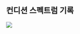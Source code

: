 ## 컨디션 스펙트럼 기록

<img src="https://github.com/BanBanMapMaker/BanBanMapMaker/assets/101504006/c4cfca7a-6b88-4804-adc9-3cb0ec42c18f">
